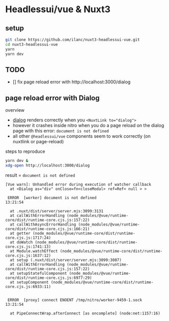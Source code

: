 # Headlessui/vue & Nuxt3

## setup

```sh
git clone https://github.com/ilanc/nuxt3-headlessui-vue.git
cd nuxt3-headlessui-vue
yarn
yarn dev
```

## TODO

- [] fix page reload error with http://localhost:3000/dialog

## page reload error with Dialog

overview

- [dialog](https://headlessui.dev/vue/dialog) renders correctly when you `<NuxtLink to="dialog">`
- however it crashes inside nitro when you do a page reload on the dialog page with this error: `document is not defined`
- all other `@headlessui/vue` components seem to work correctly (on nuxtlink or page-reload)

steps to reproduce

```sh
yarn dev &
xdg-open http://localhost:3000/dialog
```

result = `document is not defined`

```log
[Vue warn]: Unhandled error during execution of watcher callback 
  at <Dialog as="div" onClose=fn<closeModal> ref=Ref< null > >

 ERROR  [worker] document is not defined                                                                                                                                                                                                                                  13:21:54

  at .nuxt/dist/server/server.mjs:3099:3131
  at callWithErrorHandling (node_modules/@vue/runtime-core/dist/runtime-core.cjs.js:157:22)
  at callWithAsyncErrorHandling (node_modules/@vue/runtime-core/dist/runtime-core.cjs.js:166:21)
  at getter (node_modules/@vue/runtime-core/dist/runtime-core.cjs.js:1717:24)
  at doWatch (node_modules/@vue/runtime-core/dist/runtime-core.cjs.js:1741:13)
  at Module.watchEffect (node_modules/@vue/runtime-core/dist/runtime-core.cjs.js:1637:12)
  at setup (.nuxt/dist/server/server.mjs:3099:3087)
  at callWithErrorHandling (node_modules/@vue/runtime-core/dist/runtime-core.cjs.js:157:22)
  at setupStatefulComponent (node_modules/@vue/runtime-core/dist/runtime-core.cjs.js:6977:29)
  at setupComponent (node_modules/@vue/runtime-core/dist/runtime-core.cjs.js:6933:11)


 ERROR  [proxy] connect ENOENT /tmp/nitro/worker-9459-1.sock                                                                                                                                                                                                              13:21:54

  at PipeConnectWrap.afterConnect [as oncomplete] (node:net:1157:16)
```